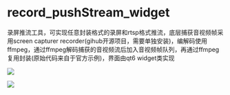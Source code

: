 # record_pushStream_widget

录屏推流工具，可实现任意封装格式的录屏和rtsp格式推流，底层捕获音视频帧采用screen capturer recorder(gihub开源项目，需要单独安装)，编解码使用ffmpeg，通过ffmpeg解码捕获的音视频流后加入音视频帧队列，再通过ffmpeg复用封装(原始代码来自于官方示例)，界面由qt6 widget类实现

![](C:\Users\Lenovo\Desktop\录屏推流\record_pushstream_widget\picture\屏幕截图%202023-12-04%20102106.png)

![](C:\Users\Lenovo\Desktop\录屏推流\record_pushstream_widget\picture\屏幕截图%202023-12-04%20102204.png)
